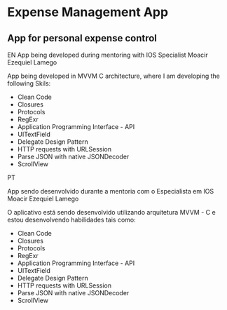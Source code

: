 # Expense Management App
 
 ## App for personal expense control
 
 EN
 App being developed during mentoring with IOS Specialist Moacir Ezequiel Lamego
 
 App being developed in MVVM C architecture, where I am developing the following Skils:
 
* Clean Code
* Closures
* Protocols
* RegExr
* Application Programming Interface - API
* UITextField
* Delegate Design Pattern
* HTTP requests with URLSession
* Parse JSON with native JSONDecoder
* ScrollView


 PT
 
 App sendo desenvolvido durante a mentoria com o Especialista em IOS Moacir Ezequiel Lamego
 
 O aplicativo está sendo desenvolvido utilizando arquitetura MVVM - C e estou desenvolvendo habilidades tais como:
 
* Clean Code
* Closures
* Protocols
* RegExr
* Application Programming Interface - API
* UITextField
* Delegate Design Pattern
* HTTP requests with URLSession
* Parse JSON with native JSONDecoder
* ScrollView

